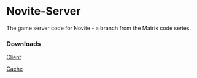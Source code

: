 # Novite-Server
The game server code for Novite - a branch from the Matrix code series.

### Downloads

[Client](https://github.com/Tyluur/Novite-Client)

[Cache](https://mega.nz/file/MAgylYga#_5La3zxsUBOEt6OUnd68x1SymnBoQVq2hi3Od_G6hdI)
